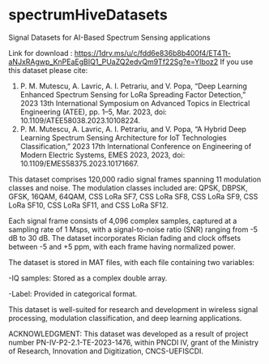 # spectrumHiveDatasets
Signal Datasets for AI-Based Spectrum Sensing applications

Link for download : https://1drv.ms/u/c/fdd6e836b8b400f4/ET4Tt-aNJxRAgwp_KnPEaEgBIQ1_PUaZQ2edvQm9Tf22Sg?e=YIboz2
If you use this dataset please cite:
1. P. M. Mutescu, A. Lavric, A. I. Petrariu, and V. Popa, “Deep Learning Enhanced Spectrum Sensing for LoRa Spreading Factor Detection,” 2023 13th International Symposium on Advanced Topics in Electrical Engineering (ATEE), pp. 1–5, Mar. 2023, doi: 10.1109/ATEE58038.2023.10108224.
2. P. M. Mutescu, A. Lavric, A. I. Petrariu, and V. Popa, “A Hybrid Deep Learning Spectrum Sensing Architecture for IoT Technologies Classification,” 2023 17th International Conference on Engineering of Modern Electric Systems, EMES 2023, 2023, doi: 10.1109/EMES58375.2023.10171667.

This dataset comprises 120,000 radio signal frames spanning 11 modulation classes and noise. The modulation classes included are: QPSK, DBPSK, GFSK, 16QAM, 64QAM, CSS LoRa SF7, CSS LoRa SF8, CSS LoRa SF9, CSS LoRa SF10, CSS LoRa SF11, and CSS LoRa SF12.

Each signal frame consists of 4,096 complex samples, captured at a sampling rate of 1 Msps, with a signal-to-noise ratio (SNR) ranging from -5 dB to 30 dB. The dataset incorporates Rician fading and clock offsets between -5 and +5 ppm, with each frame having normalized power.

The dataset is stored in MAT files, with each file containing two variables:

-IQ samples: Stored as a complex double array.

-Label: Provided in categorical format.

This dataset is well-suited for research and development in wireless signal processing, modulation classification, and deep learning applications.

ACKNOWLEDGMENT: This dataset was developed as a result of project number PN-IV-P2-2.1-TE-2023-1476, within PNCDI IV, grant of the Ministry of Research, Innovation and Digitization, CNCS-UEFISCDI.
